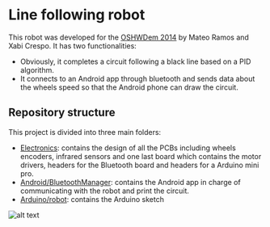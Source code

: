 Line following robot
========================

This robot was developed for the [OSHWDem 2014](http://oshwdem.org/ "OSHWDem A Coruña") by Mateo Ramos and Xabi Crespo. It has two functionalities:
+ Obviously, it completes a circuit following a black line based on a PID algorithm.
+ It connects to an Android app through bluetooth and sends data about the wheels speed so that the Android phone can draw the circuit.

Repository structure
------------------------
This project is divided into three main folders:
+ [Electronics](https://github.com/xcrespo/Line-following-PID-robot/tree/master/Electronics): contains the design of all the PCBs including wheels encoders, infrared sensors and one last board which contains the motor drivers, headers for the Bluetooth board and headers for a Arduino mini pro.
+ [Android/BluetoothManager](https://github.com/xcrespo/Line-following-PID-robot/tree/master/Android/BluetoothManager): contains the Android app in charge of communicating with the robot and print the circuit.
+ [Arduino/robot](https://github.com/xcrespo/Line-following-PID-robot/tree/master/Arduino/robot): contains the Arduino sketch 

![alt text](https://github.com/xcrespo/Line-following-PID-robot/blob/master/media/2014-11-08%2015.34.30.jpg "Robot image")

